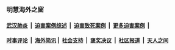 
### 明慧海外之窗

####  [武汉肺炎](indexes/365.md?t=07191300) &nbsp;|&nbsp;  [迫害案例综述](indexes/328.md?t=07191300) &nbsp;|&nbsp; [迫害致死案例](indexes/277.md?t=07191300)  &nbsp;|&nbsp; [更多迫害案例](indexes/81.md?t=07191300)  &nbsp;|&nbsp; 
####  [时事评论](indexes/19.md?t=07191300) &nbsp;|&nbsp; [海外简讯](indexes/245.md?t=07191300)&nbsp;|&nbsp;  [社会支持](indexes/140.md?t=07191300) &nbsp;|&nbsp; [褒奖决议](indexes/282.md?t=07191300) &nbsp;|&nbsp; [社区报道](indexes/91.md?t=07191300)  &nbsp;|&nbsp; [天人之间](indexes/78.md?t=07191300) 

